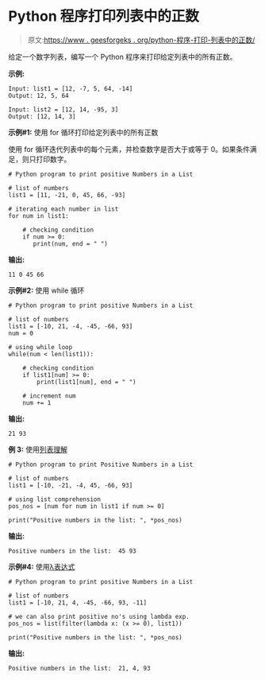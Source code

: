 # Python 程序打印列表中的正数

> 原文:[https://www . geesforgeks . org/python-程序-打印-列表中的正数/](https://www.geeksforgeeks.org/python-program-to-print-positive-numbers-in-a-list/)

给定一个数字列表，编写一个 Python 程序来打印给定列表中的所有正数。

**示例:**

```
Input: list1 = [12, -7, 5, 64, -14]
Output: 12, 5, 64

Input: list2 = [12, 14, -95, 3]
Output: [12, 14, 3]
```

**示例#1:** 使用 for 循环打印给定列表中的所有正数

使用 for 循环迭代列表中的每个元素，并检查数字是否大于或等于 0。如果条件满足，则只打印数字。

```
# Python program to print positive Numbers in a List

# list of numbers
list1 = [11, -21, 0, 45, 66, -93]

# iterating each number in list
for num in list1:

    # checking condition
    if num >= 0:
       print(num, end = " ")
```

**输出:**

```
11 0 45 66 
```

**示例#2:** 使用 while 循环

```
# Python program to print positive Numbers in a List

# list of numbers
list1 = [-10, 21, -4, -45, -66, 93]
num = 0

# using while loop     
while(num < len(list1)):

    # checking condition
    if list1[num] >= 0:
        print(list1[num], end = " ")

    # increment num 
    num += 1

```

**输出:**

```
21 93 
```

**例 3:** 使用[列表理解](https://www.geeksforgeeks.org/python-list-comprehension-and-slicing/)

```
# Python program to print Positive Numbers in a List

# list of numbers
list1 = [-10, -21, -4, 45, -66, 93]

# using list comprehension
pos_nos = [num for num in list1 if num >= 0]

print("Positive numbers in the list: ", *pos_nos)
```

**输出:**

```
Positive numbers in the list:  45 93
```

**示例#4:** 使用[λ表达式](https://www.geeksforgeeks.org/python-lambda-anonymous-functions-filter-map-reduce/)

```
# Python program to print positive Numbers in a List

# list of numbers 
list1 = [-10, 21, 4, -45, -66, 93, -11] 

# we can also print positive no's using lambda exp. 
pos_nos = list(filter(lambda x: (x >= 0), list1))

print("Positive numbers in the list: ", *pos_nos) 
```

**输出:**

```
Positive numbers in the list:  21, 4, 93
```